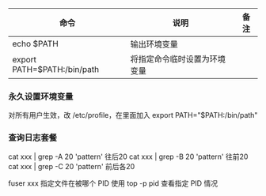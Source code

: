 <!--
 * @Author: your name
 * @Date: 2020-06-11 15:16:30
 * @LastEditTime: 2020-06-11 19:10:26
 * @LastEditors: Please set LastEditors
 * @Description: In User Settings Edit
 * @FilePath: \articles\linux\linux常用命令.md
--> 

|命令|说明|备注|
|-|-|-|
|echo $PATH|输出环境变量||
|export PATH=$PATH:/bin/path|将指定命令临时设置为环境变量||

### 永久设置环境变量
对所有用户生效，改 /etc/profile，在里面加入 export PATH="$PATH:/bin/path"

### 查询日志套餐
cat xxx | grep -A 20 'pattern' 往后20
cat xxx | grep -B 20 'pattern' 往前20
cat xxx | grep -C 20 'pattern' 前后各20

fuser xxx 指定文件在被哪个 PID 使用
top -p pid 查看指定 PID 情况